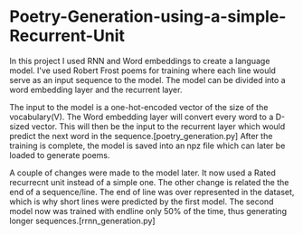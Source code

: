 # Poetry-Generation-using-a-simple-Recurrent-Unit

In this project I used RNN and Word embeddings to create a language model. I've used Robert Frost poems for training where each line would serve as an input sequence to the model. The model can be divided into a word embedding layer and the recurrent layer.

The input to the model is a one-hot-encoded vector of the size of the vocabulary(V). The Word embedding layer will convert every word to a D-sized vector. This will then be the input to the recurrent layer which would predict the next word in the sequence.[poetry_generation.py]
After the training is complete, the model is saved into an npz file which can later be loaded to generate poems.

A couple of changes were made to the model later. It now used a Rated recurrecnt unit instead of a simple one. The other change is related the the end of a sequence/line. The end of line was over represented in the dataset, which is why short lines were predicted by the first model. The second model now was trained with endline only 50% of the time, thus generating longer sequences.[rrnn_generation.py]


